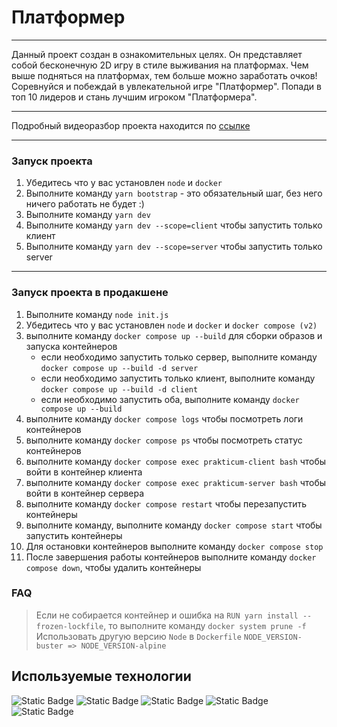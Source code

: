 # Платформер

---

Данный проект создан в ознакомительных целях. Он представляет собой бесконечную 2D игру в стиле выживания на платформах.
Чем выше подняться на платформах, тем больше можно заработать очков! Соревнуйся и побеждай в увлекательной игре "Платформер".
Попади в топ 10 лидеров и стань лучшим игроком "Платформера".

---

Подробный видеоразбор проекта находится по [ссылке](https://disk.yandex.ru/i/vuCF3eut0RLusQ)

---

### Запуск проекта

1. Убедитесь что у вас установлен `node` и `docker`
2. Выполните команду `yarn bootstrap` - это обязательный шаг, без него ничего работать не будет :)
3. Выполните команду `yarn dev`
4. Выполните команду `yarn dev --scope=client` чтобы запустить только клиент
5. Выполните команду `yarn dev --scope=server` чтобы запустить только server

---

### Запуск проекта в продакшене

1. Выполните команду `node init.js`
2. Убедитесь что у вас установлен `node` и `docker` и `docker compose (v2)`
3. выполните команду `docker compose up --build` для сборки образов и запуска контейнеров
    - если необходимо запустить только сервер, выполните команду `docker compose up --build -d server`
    - если необходимо запустить только клиент, выполните команду `docker compose up --build -d client`
    - если необходимо запустить оба, выполните команду `docker compose up --build`
4. выполните команду `docker compose logs` чтобы посмотреть логи контейнеров
5. выполните команду `docker compose ps` чтобы посмотреть статус контейнеров
6. выполните команду `docker compose exec prakticum-client bash` чтобы войти в контейнер клиента
7. выполните команду `docker compose exec prakticum-server bash` чтобы войти в контейнер сервера
8. выполните команду `docker compose restart` чтобы перезапустить контейнеры
9. выполните команду, выполните команду `docker compose start` чтобы запустить контейнеры
10. Для остановки контейнеров выполните команду `docker compose stop`
11. После завершения работы контейнеров выполните команду `docker compose down`, чтобы удалить контейнеры

### FAQ
> Если не собирается контейнер и ошибка на `RUN yarn install --frozen-lockfile`, то выполните команду `docker system prune -f`
Использовать другую версию `Node` в `Dockerfile`
`NODE_VERSION-buster => NODE_VERSION-alpine`

## Используемые технологии

![Static Badge](https://img.shields.io/badge/typescript-blue)
![Static Badge](https://img.shields.io/badge/canvas-orange)
![Static Badge](https://img.shields.io/badge/vite-purple)
![Static Badge](https://img.shields.io/badge/eslint-blue)
![Static Badge](https://img.shields.io/badge/git-black)
